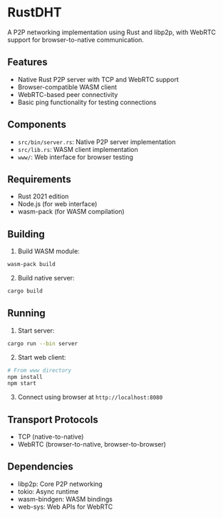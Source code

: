 # RustDHT

A P2P networking implementation using Rust and libp2p, with WebRTC support for browser-to-native communication.

## Features

- Native Rust P2P server with TCP and WebRTC support
- Browser-compatible WASM client
- WebRTC-based peer connectivity
- Basic ping functionality for testing connections

## Components

- `src/bin/server.rs`: Native P2P server implementation
- `src/lib.rs`: WASM client implementation
- `www/`: Web interface for browser testing

## Requirements

- Rust 2021 edition
- Node.js (for web interface)
- wasm-pack (for WASM compilation)

## Building

1. Build WASM module:
```bash
wasm-pack build
```

2. Build native server:
```bash
cargo build
```

## Running

1. Start server:
```bash
cargo run --bin server
```

2. Start web client:
```bash
# From www directory
npm install
npm start
```

3. Connect using browser at `http://localhost:8080`

## Transport Protocols

- TCP (native-to-native)
- WebRTC (browser-to-native, browser-to-browser)

## Dependencies

- libp2p: Core P2P networking
- tokio: Async runtime
- wasm-bindgen: WASM bindings
- web-sys: Web APIs for WebRTC
